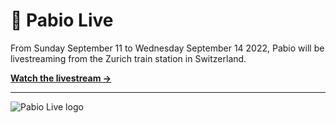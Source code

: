 # 🔴 Pabio Live

From Sunday September 11 to Wednesday September 14 2022, Pabio will be livestreaming from the Zurich train station in Switzerland.

[**Watch the livestream →**](https://live.pabio.com)

<hr>

![Pabio Live logo](https://pabiousercontent.com/assets/asset_X4o0Y2vLVXQioi3XCSnLzSqc/579fb807-74c2-4ac2-b0e3-04db5885278a.png?w=1200&auto=compress)
